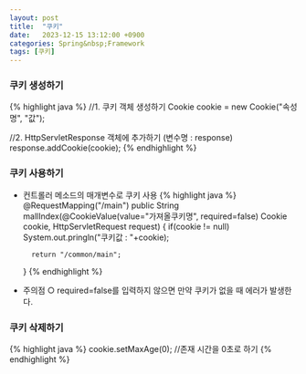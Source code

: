 ```yaml
---
layout: post
title:  "쿠키"
date:   2023-12-15 13:12:00 +0900
categories: Spring&nbsp;Framework
tags: [쿠키]
---
```


### 쿠키 생성하기

{% highlight java %}
//1. 쿠키 객체 생성하기
Cookie cookie = new Cookie("속성명", "값");

//2. HttpServletResponse 객체에 추가하기 (변수명 : response)
response.addCookie(cookie);
{% endhighlight %}

### 쿠키 사용하기

- 컨트롤러 메소드의 매개변수로 쿠키 사용
    {% highlight java %}
    @RequestMapping("/main")
    public String mallIndex(@CookieValue(value="가져올쿠키명", required=false) Cookie cookie, HttpServletRequest request) {
        if(cookie != null)
            System.out.pringln("쿠키값 : "+cookie);

        return "/common/main";
    }
    {% endhighlight %}

- 주의점
    ○ required=false를 입력하지 않으면 만약 쿠키가 없을 때 에러가 발생한다.

### 쿠키 삭제하기

{% highlight java %}
cookie.setMaxAge(0); //존재 시간을 0초로 하기
{% endhighlight %}
